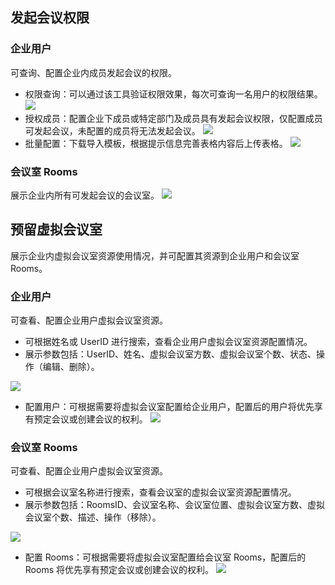 ## 发起会议权限

### 企业用户
可查询、配置企业内成员发起会议的权限。
- 权限查询：可以通过该工具验证权限效果，每次可查询一名用户的权限结果。
![](https://qcloudimg.tencent-cloud.cn/raw/ead151ba80d3d4320fd2c7d12aa5d8a3.png)
- 授权成员：配置企业下成员或特定部门及成员具有发起会议权限，仅配置成员可发起会议，未配置的成员将无法发起会议。
![](https://qcloudimg.tencent-cloud.cn/raw/01c5ffc8a96be6f5bb427a51170c7106.png)
- 批量配置：下载导入模板，根据提示信息完善表格内容后上传表格。
![](https://qcloudimg.tencent-cloud.cn/raw/c2c5d0a1101a94f934e2a8c0f5970818.png)

### 会议室 Rooms
展示企业内所有可发起会议的会议室。
![](https://qcloudimg.tencent-cloud.cn/raw/7a060d3aec72c844cf19ff674821d6df.png)

## 预留虚拟会议室
展示企业内虚拟会议室资源使用情况，并可配置其资源到企业用户和会议室 Rooms。

### 企业用户
可查看、配置企业用户虚拟会议室资源。
- 可根据姓名或 UserID 进行搜索，查看企业用户虚拟会议室资源配置情况。
- 展示参数包括：UserID、姓名、虚拟会议室方数、虚拟会议室个数、状态、操作（编辑、删除）。

![](https://qcloudimg.tencent-cloud.cn/raw/c2355ee78a5d346f84a071fd4a24455c.png)


- 配置用户：可根据需要将虚拟会议室配置给企业用户，配置后的用户将优先享有预定会议或创建会议的权利。
![](https://qcloudimg.tencent-cloud.cn/raw/7c1fc3dbf81156dcd33b425b380ae24a.png)

### 会议室 Rooms
可查看、配置企业用户虚拟会议室资源。
- 可根据会议室名称进行搜索，查看会议室的虚拟会议室资源配置情况。
- 展示参数包括：RoomsID、会议室名称、会议室位置、虚拟会议室方数、虚拟会议室个数、描述、操作（移除）。

![](https://qcloudimg.tencent-cloud.cn/raw/f1b41c4edfccb51cd15be5bce9b8f4c6.png)

- 配置 Rooms：可根据需要将虚拟会议室配置给会议室 Rooms，配置后的 Rooms 将优先享有预定会议或创建会议的权利。
![](https://qcloudimg.tencent-cloud.cn/raw/5c5da1ffab3a161aea828ab96f861f55.png)
